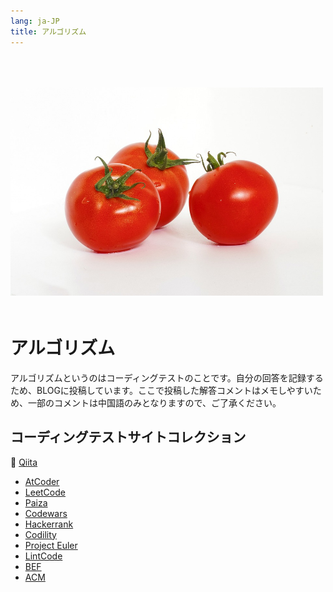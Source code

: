```yaml
---
lang: ja-JP
title: アルゴリズム
---
```


<img src="/algorithm.jpg" width=500 style="margin-top:50px;margin-bottom:20px;" />



# アルゴリズム

アルゴリズムというのはコーディングテストのことです。自分の回答を記録するため、BLOGに投稿しています。ここで投稿した解答コメントはメモしやすいため、一部のコメントは中国語のみとなりますので、ご了承ください。



## コーディングテストサイトコレクション

📡  [Qiita](https://qiita.com/kensoz/items/931483d42974ba2f183d)

+ [AtCoder](https://atcoder.jp/?lang=ja)
+ [LeetCode](https://leetcode.com/problemset/all/)
+ [Paiza](https://paiza.jp/)
+ [Codewars](https://www.codewars.com/dashboard)
+ [Hackerrank](https://www.hackerrank.com/dashboard)
+ [Codility](https://app.codility.com/programmers/)
+ [Project Euler](https://projecteuler.net/)
+ [LintCode](https://www.lintcode.com/)
+ [BEF](https://bigfrontend.dev/)
+ [ACM](https://acm.timus.ru/)

